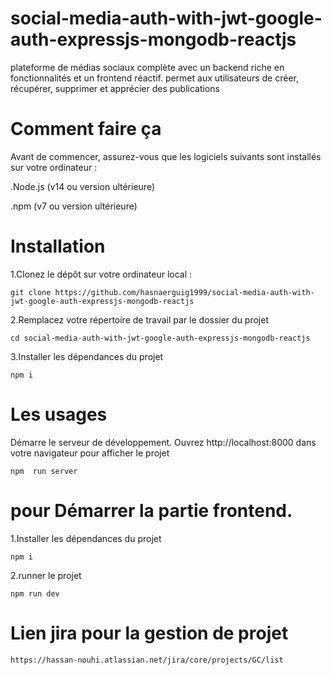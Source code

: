# social-media-auth-with-jwt-google-auth-expressjs-mongodb-reactjs
plateforme de médias sociaux complète avec un backend riche en fonctionnalités et un frontend réactif. permet aux utilisateurs de créer, récupérer, supprimer et apprécier des publications


# Comment faire ça
Avant de commencer, assurez-vous que les logiciels suivants sont installés sur votre ordinateur :

.Node.js (v14 ou version ultérieure)

.npm (v7 ou version ultérieure)

# Installation
1.Clonez le dépôt sur votre ordinateur local :
```
git clone https://github.com/hasnaerguig1999/social-media-auth-with-jwt-google-auth-expressjs-mongodb-reactjs

```
2.Remplacez votre répertoire de travail par le dossier du projet
```
cd social-media-auth-with-jwt-google-auth-expressjs-mongodb-reactjs

```

3.Installer les dépendances du projet

```
npm i
```
# Les usages
Démarre le serveur de développement. Ouvrez http://localhost:8000 dans votre navigateur pour afficher le projet
```
npm  run server 
```
# pour  Démarrer la partie frontend. 
1.Installer les dépendances du projet

```
npm i
```
2.runner le projet
```
npm run dev
```
# Lien jira pour la gestion de projet
```
https://hassan-nouhi.atlassian.net/jira/core/projects/GC/list
```
